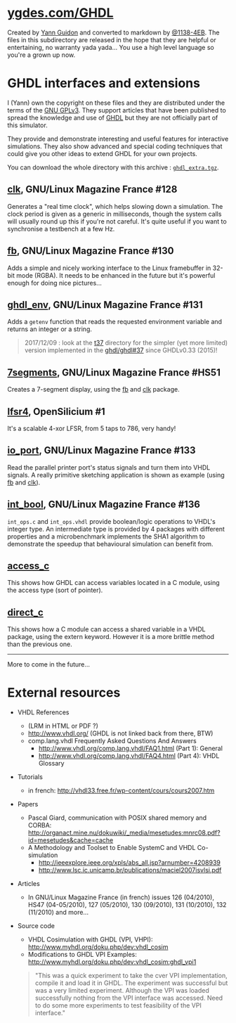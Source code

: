 # [ygdes.com/GHDL](http://ygdes.com/GHDL)

Created by [Yann Guidon](http://ygdes.com) and converted to markdown by [@1138-4EB](https://github.com/1138-4EB).
The files in this subdirectory are released in the hope that they are helpful or entertaining, no warranty yada yada...
You use a high level language so you're a grown up now.

# GHDL interfaces and extensions

I (Yann) own the copyright on these files and they are distributed under the terms of the [GNU GPLv3](./gpl-3.0.txt). They support articles that have been published to spread the knowledge and use of [GHDL](http://github.com/ghdl/ghdl) but they are not officially part of this simulator.

They provide and demonstrate interesting and useful features for interactive simulations. They also show advanced and special coding techniques that could give you other ideas to extend GHDL for your own projects.

You can download the whole directory with this archive : [`ghdl_extra.tgz`](http://ygdes.com/GHDL/ghdl_extra.tgz).

## [clk](./clk), GNU/Linux Magazine France #128

Generates a "real time clock", which helps slowing down a simulation. The clock period is given as a generic in milliseconds, though the system calls will usually round up this if you're not careful. It's quite useful if you want to synchronise a testbench at a few Hz.

## [fb](./fb), GNU/Linux Magazine France #130

Adds a simple and nicely working interface to the Linux framebuffer in 32-bit mode (RGBA). It needs to be enhanced in the future but it's powerful enough for doing nice pictures...

## [ghdl_env](./ghdl_env), GNU/Linux Magazine France #131

Adds a `getenv` function that reads the requested environment variable and returns an integer or a string.

> 2017/12/09 : look at the [t37](./ghdl_env/t37) directory for the simpler (yet more limited) version implemented in the [ghdl/ghdl#37](https://github.com/ghdl/ghdl/issues/37) since GHDLv0.33 (2015)!

## [7segments](./7segments), GNU/Linux Magazine France #HS51

Creates a 7-segment display, using the [fb](./fb) and [clk](./clk) package.

## [lfsr4](./lfsr4), OpenSilicium #1

It's a scalable 4-xor LFSR, from 5 taps to 786, very handy!

## [io_port](./io_port), GNU/Linux Magazine France #133

Read the parallel printer port's status signals and turn them into VHDL signals. A really primitive sketching application is shown as example (using [fb](./fb) and [clk](./clk)).

## [int_bool](./int_bool), GNU/Linux Magazine France #136

`int_ops.c` and `int_ops.vhdl` provide boolean/logic operations to VHDL's integer type. An intermediate type is provided by 4 packages with different properties and a microbenchmark implements the SHA1 algorithm to demonstrate the speedup that behavioural simulation can benefit from.

## [access_c](./access_c)

This shows how GHDL can access variables located in a C module, using the access type (sort of pointer).

## [direct_c](./direct_c)

This shows how a C module can access a shared variable in a VHDL package, using the extern keyword. However it is a more brittle method than the previous one.

---

More to come in the future...

# External resources

- VHDL References
  - (LRM in HTML or PDF ?)
  - http://www.vhdl.org/ (GHDL is not linked back from there, BTW)
  - comp.lang.vhdl Frequently Asked Questions And Answers
    - http://www.vhdl.org/comp.lang.vhdl/FAQ1.html  (Part 1): General
    - http://www.vhdl.org/comp.lang.vhdl/FAQ4.html  (Part 4): VHDL Glossary
- Tutorials
  - in french: http://vhdl33.free.fr/wp-content/cours/cours2007.htm
- Papers
  - Pascal Giard, communication with POSIX shared memory and CORBA: http://organact.mine.nu/dokuwiki/_media/mesetudes:mnrc08.pdf?id=mesetudes&cache=cache
  - A Methodology and Toolset to Enable SystemC and VHDL Co-simulation
    - http://ieeexplore.ieee.org/xpls/abs_all.jsp?arnumber=4208939
    - http://www.lsc.ic.unicamp.br/publications/maciel2007isvlsi.pdf
- Articles
  - In GNU/Linux Magazine France (in french) issues 126 (04/2010), HS47 (04-05/2010),
127 (05/2010), 130 (09/2010), 131 (10/2010), 132 (11/2010) and more...
- Source code
  - VHDL Cosimulation with GHDL (VPI, VHPI): http://www.myhdl.org/doku.php/dev:vhdl_cosim
  - Modifications to GHDL VPI Examples: http://www.myhdl.org/doku.php/dev:vhdl_cosim:ghdl_vpi1

  > "This was a quick experiment to take the cver VPI implementation, compile it and load it in GHDL. The experiment was successful but was a very limited experiment. Although the VPI was loaded successfully nothing from the VPI interface was accessed. Need to do some more experiments to test feasibility of the VPI interface."


